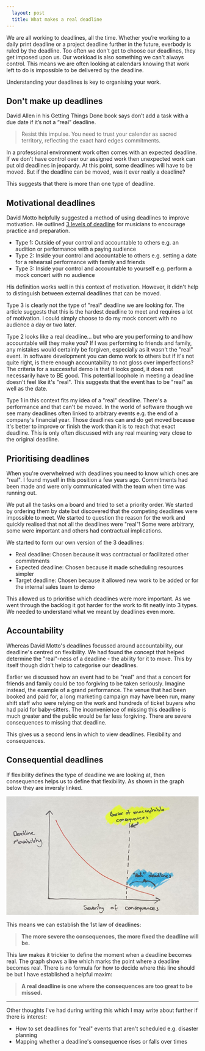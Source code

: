 ```yaml
---
  layout: post
  title: What makes a real deadline
---
```


We are all working to deadlines, all the time. Whether you’re working to a daily print deadline or a project deadline further in the future, everbody is ruled by the deadline. Too often we don't get to choose our deadlines, they get imposed upon us. Our workload is also something we can't always control. This means we are often looking at calendars knowing that work left to do is impossible to be delivered by the deadline. 

Understanding your deadlines is key to organising your work.

## Don't make up deadlines

David Allen in his Getting Things Done book says don’t add a task with a due date if it’s not a “real” deadline.

> Resist this impulse. You need to trust your calendar as sacred territory, reflecting the exact hard edges commitments.

In a professional environment work often comes with an expected deadline. If we don't have control over our assigned work then unexpected work can put old deadlines in jeopardy. At this point, some deadlines will have to be moved. But if the deadline can be moved, was it ever really a deadline?

This suggests that there is more than one type of deadline.

## Motivational deadlines

David Motto helpfully suggested a method of using deadlines to improve motivation. He outlined [3 levels of deadline](https://davidmotto.com/three-types-of-deadlines/) for musicians to encourage practice and preparation.

- Type 1: Outside of your control and accountable to others e.g. an audition or performance with a paying audience
- Type 2: Inside your control and accountable to others e.g. setting a date for a rehearsal performance with family and friends
- Type 3: Inside your control and accountable to yourself e.g. perform a mock concert with no audience

His definition works well in this context of motivation. However, it didn't help to distinguish between external deadlines that can be moved.

Type 3 is clearly not the type of "real" deadline we are looking for. The article suggests that this is the hardest deadline to meet and requires a lot of motivation. I could simply choose to do my mock concert with no audience a day or two later.

Type 2 looks like a real deadline… but who are you performing to and how accountable will they make you? If I was performing to friends and family, any mistakes would certainly be forgiven, especially as it wasn't the "real" event. In software development you can demo work to others but if it's not quite right, is there enough accountability to not gloss over imperfections? The criteria for a successful demo is that it looks good, it does not necessarily have to BE good. This potential loophole in meeting a deadline doesn't feel like it's "real". This suggests that the event has to be "real" as well as the date.

Type 1 in this context fits my idea of a "real" deadline. There's a performance and that can't be moved. In the world of software though we see many deadlines often linked to arbitrary events e.g. the end of a company's financial year. Those deadlines can and do get moved because it's better to improve or finish the work than it is to reach that exact deadline. This is only often discussed with any real meaning very close to the original deadline. 

## Prioritising deadlines

When you're overwhelmed with deadlines you need to know which ones are "real". I found myself in this position a few years ago. Commitments had been made and were only communicated with the team when time was running out.

We put all the tasks on a board and tried to set a priority order. We started by ordering them by date but discovered that the competing deadlines were impossible to meet. We started to question the reason for the work and quickly realised that not all the deadlines were "real"! Some were arbitrary, some were important and others had contractual implications.

We started to form our own version of the 3 deadlines:

- Real deadline: Chosen because it was contractual or facilitated other commitments
- Expected deadline: Chosen because it made scheduling resources simpler
- Target deadline: Chosen because it allowed new work to be added or for the internal sales team to demo

This allowed us to prioritise which deadlines were more important. As we went through the backlog it got harder for the work to fit neatly into 3 types. We needed to understand what we meant by deadlines even more.

## Accountability

Whereas David Motto's deadlines focussed around accountability, our deadline's centred on flexibility. We had found the concept that helped determine the "real"-ness of a deadline - the ability for it to move. This by itself though didn't help to categorise our deadlines.

Earlier we discussed how an event had to be "real" and that a concert for friends and family could be too forgiving to be taken seriously. Imagine instead, the example of a grand performance. The venue that had been booked and paid for, a long marketing campaign may have been run, many shift staff who were relying on the work and hundreds of ticket buyers who had paid for baby-sitters. The inconvenience of missing this deadline is much greater and the public would be far less forgiving. There are severe consequences to missing that deadline.

This gives us a second lens in which to view deadlines. Flexibility and consequences.

## Consequential deadlines

If flexibility defines the type of deadline we are looking at, then consequences helps us to define that flexibility. As shown in the graph below they are inversly linked.

![A new Automator application interface](/assets/graph_of_deadlines.jpg)

This means we can establish the 1st law of deadlines:

> **The more severe the consequences, the more fixed the deadline will be.**

This law makes it trickier to define the moment when a deadline becomes real. The graph shows a line which marks the point where a deadline becomes real. There is no formula for how to decide where this line should be but I have established a helpful maxim:

> **A real deadline is one where the consequences are too great to be missed.**

---
Other thoughts I've had during writing this which I may write about further if there is interest:
- How to set deadlines for "real" events that aren't scheduled e.g. disaster planning
- Mapping whether a deadline's consequence rises or falls over times